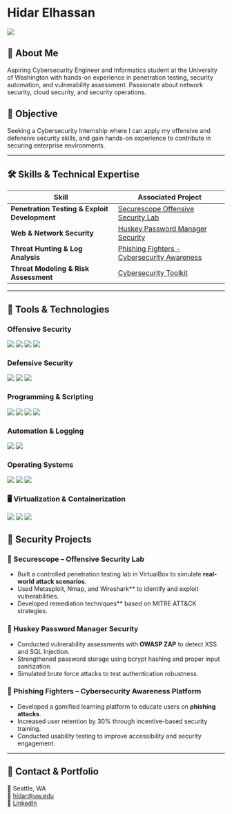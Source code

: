 # Hidar Elhassan
<a href="https://linkedin.com/in/hidar-elhassan">
    <img src="https://img.shields.io/badge/-LinkedIn-0072b1?&style=for-the-badge&logo=linkedin&logoColor=white" />
</a>

## 🔹 About Me  
Aspiring Cybersecurity Engineer and Informatics student at the University of Washington with hands-on experience in penetration testing, security automation, and vulnerability assessment. Passionate about network security, cloud security, and security operations.

## 🎯 Objective  
Seeking a Cybersecurity Internship where I can apply my offensive and defensive security skills, and gain hands-on experience to contribute in securing enterprise environments.

---

## 🛠 Skills & Technical Expertise  

| **Skill**                                      | **Associated Project**                      |
|-----------------------------------------------|--------------------------------------------|
| **Penetration Testing & Exploit Development** | [Securescope Offensive Security Lab](#) |
| **Web & Network Security**                   | [Huskey Password Manager Security](#) |
| **Threat Hunting & Log Analysis**            | [Phishing Fighters - Cybersecurity Awareness](#) |
| **Threat Modeling & Risk Assessment** | [Cybersecurity Toolkit](cybersecurity-toolkit#)                     |         

---

## 🔧 Tools & Technologies  

### **Offensive Security**
<div>
    <img src="https://img.shields.io/badge/-Kali_Linux-557C94?&style=for-the-badge&logo=KaliLinux&logoColor=white" />
    <img src="https://img.shields.io/badge/-Nmap-004170?&style=for-the-badge&logo=Nmap&logoColor=white" />
    <img src="https://img.shields.io/badge/-Metasploit-000000?&style=for-the-badge&logo=Metasploit&logoColor=white" />
    </a>
    <a href="https://attack.mitre.org/">
        <img src="https://img.shields.io/badge/-MITRE_ATT&CK-AB2328?&style=for-the-badge&logo=MITRE&logoColor=white" />
    </a>
</div>

### **Defensive Security**
<div>
    <img src="https://img.shields.io/badge/-Wireshark-1679A7?&style=for-the-badge&logo=Wireshark&logoColor=white" />
    <img src="https://img.shields.io/badge/-SSL_Security-0A66C2?&style=for-the-badge&logo=Let'sEncrypt&logoColor=white" />
    <img src="https://img.shields.io/badge/-NIST_Cybersecurity_Framework-002868?&style=for-the-badge&logo=NIST&logoColor=white" />
</div>

### **Programming & Scripting**
<div>
    <img src="https://img.shields.io/badge/-Python-3776AB?&style=for-the-badge&logo=Python&logoColor=white" />
    <img src="https://img.shields.io/badge/-Java-007396?&style=for-the-badge&logo=Java&logoColor=white" />
    <img src="https://img.shields.io/badge/-SQL-4479A1?&style=for-the-badge&logo=MySQL&logoColor=white" />
    <img src="https://img.shields.io/badge/-Bash-121011?&style=for-the-badge&logo=GNUBash&logoColor=white" />
</div>

### **Automation & Logging**
<div>
    <img src="https://img.shields.io/badge/-Selenium-43B02A?&style=for-the-badge&logo=Selenium&logoColor=white" />
    <img src="https://img.shields.io/badge/-Loggly-FF8000?&style=for-the-badge&logo=SolarWinds&logoColor=white" />
</div>

### **Operating Systems**
<div>
    <img src="https://img.shields.io/badge/-Ubuntu_Linux-E95420?&style=for-the-badge&logo=Ubuntu&logoColor=white" />
    <img src="https://img.shields.io/badge/-MacOS-000000?&style=for-the-badge&logo=Apple&logoColor=white" />
    <img src="https://img.shields.io/badge/-Windows-0078D6?&style=for-the-badge&logo=Windows&logoColor=white" />
</div>

### 🖥️ Virtualization & Containerization  
<div>
    <img src="https://img.shields.io/badge/-Docker-2496ED?&style=for-the-badge&logo=Docker&logoColor=white" />
    <img src="https://img.shields.io/badge/-VirtualBox-183A61?&style=for-the-badge&logo=VirtualBox&logoColor=white" />
    <img src="https://img.shields.io/badge/-UTM-000000?&style=for-the-badge&logo=UTM&logoColor=white" />
</div>



## 🔬 Security Projects  

### **🔹 Securescope – Offensive Security Lab**
- Built a controlled penetration testing lab in VirtualBox to simulate **real-world attack scenarios**.
- Used Metasploit, Nmap, and Wireshark** to identify and exploit vulnerabilities.
- Developed remediation techniques** based on MITRE ATT&CK strategies.

### **🔹 Huskey Password Manager Security**
- Conducted vulnerability assessments with **OWASP ZAP** to detect XSS and SQL Injection.
- Strengthened password storage using bcrypt hashing and proper input sanitization.
- Simulated brute force attacks to test authentication robustness.

### **🔹 Phishing Fighters – Cybersecurity Awareness Platform**
- Developed a gamified learning platform to educate users on **phishing attacks**.
- Increased user retention by 30% through incentive-based security training.
- Conducted usability testing to improve accessibility and security engagement.

---

## 🎯 Contact & Portfolio  
📍 Seattle, WA  
📧 hidar@uw.edu  
🔗 [LinkedIn](https://linkedin.com/in/hidar-elhassan)  
